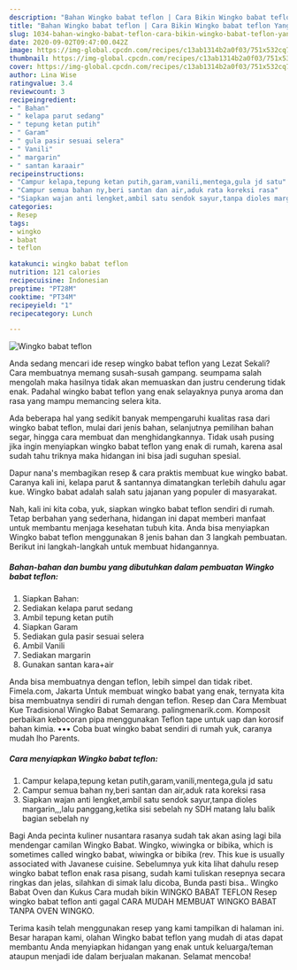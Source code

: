 ```yaml
---
description: "Bahan Wingko babat teflon | Cara Bikin Wingko babat teflon Yang Enak dan Simpel"
title: "Bahan Wingko babat teflon | Cara Bikin Wingko babat teflon Yang Enak dan Simpel"
slug: 1034-bahan-wingko-babat-teflon-cara-bikin-wingko-babat-teflon-yang-enak-dan-simpel
date: 2020-09-02T09:47:00.042Z
image: https://img-global.cpcdn.com/recipes/c13ab1314b2a0f03/751x532cq70/wingko-babat-teflon-foto-resep-utama.jpg
thumbnail: https://img-global.cpcdn.com/recipes/c13ab1314b2a0f03/751x532cq70/wingko-babat-teflon-foto-resep-utama.jpg
cover: https://img-global.cpcdn.com/recipes/c13ab1314b2a0f03/751x532cq70/wingko-babat-teflon-foto-resep-utama.jpg
author: Lina Wise
ratingvalue: 3.4
reviewcount: 3
recipeingredient:
- " Bahan"
- " kelapa parut sedang"
- " tepung ketan putih"
- " Garam"
- " gula pasir sesuai selera"
- " Vanili"
- " margarin"
- " santan karaair"
recipeinstructions:
- "Campur kelapa,tepung ketan putih,garam,vanili,mentega,gula jd satu"
- "Campur semua bahan ny,beri santan dan air,aduk rata koreksi rasa"
- "Siapkan wajan anti lengket,ambil satu sendok sayur,tanpa dioles margarin,,,lalu panggang,ketika sisi sebelah ny SDH matang lalu balik bagian sebelah ny"
categories:
- Resep
tags:
- wingko
- babat
- teflon

katakunci: wingko babat teflon 
nutrition: 121 calories
recipecuisine: Indonesian
preptime: "PT28M"
cooktime: "PT34M"
recipeyield: "1"
recipecategory: Lunch

---
```



![Wingko babat teflon](https://img-global.cpcdn.com/recipes/c13ab1314b2a0f03/751x532cq70/wingko-babat-teflon-foto-resep-utama.jpg)

Anda sedang mencari ide resep wingko babat teflon yang Lezat Sekali? Cara membuatnya memang susah-susah gampang. seumpama salah mengolah maka hasilnya tidak akan memuaskan dan justru cenderung tidak enak. Padahal wingko babat teflon yang enak selayaknya punya aroma dan rasa yang mampu memancing selera kita.

Ada beberapa hal yang sedikit banyak mempengaruhi kualitas rasa dari wingko babat teflon, mulai dari jenis bahan, selanjutnya pemilihan bahan segar, hingga cara membuat dan menghidangkannya. Tidak usah pusing jika ingin menyiapkan wingko babat teflon yang enak di rumah, karena asal sudah tahu triknya maka hidangan ini bisa jadi suguhan spesial.

Dapur nana&#39;s membagikan resep &amp; cara praktis membuat kue wingko babat. Caranya kali ini, kelapa parut &amp; santannya dimatangkan terlebih dahulu agar kue. Wingko babat adalah salah satu jajanan yang populer di masyarakat.


Nah, kali ini kita coba, yuk, siapkan wingko babat teflon sendiri di rumah. Tetap berbahan yang sederhana, hidangan ini dapat memberi manfaat untuk membantu menjaga kesehatan tubuh kita. Anda bisa menyiapkan Wingko babat teflon menggunakan 8 jenis bahan dan 3 langkah pembuatan. Berikut ini langkah-langkah untuk membuat hidangannya.

<!--inarticleads1-->

##### Bahan-bahan dan bumbu yang dibutuhkan dalam pembuatan Wingko babat teflon:

1. Siapkan  Bahan:
1. Sediakan  kelapa parut sedang
1. Ambil  tepung ketan putih
1. Siapkan  Garam
1. Sediakan  gula pasir sesuai selera
1. Ambil  Vanili
1. Sediakan  margarin
1. Gunakan  santan kara+air


Anda bisa membuatnya dengan teflon, lebih simpel dan tidak ribet. Fimela.com, Jakarta Untuk membuat wingko babat yang enak, ternyata kita bisa membuatnya sendiri di rumah dengan teflon. Resep dan Cara Membuat Kue Tradisional Wingko Babat Semarang. palingmenarik.com. Komposit perbaikan kebocoran pipa menggunakan Teflon tape untuk uap dan korosif bahan kimia. ••• Coba buat wingko babat sendiri di rumah yuk, caranya mudah lho Parents. 

<!--inarticleads2-->

##### Cara menyiapkan Wingko babat teflon:

1. Campur kelapa,tepung ketan putih,garam,vanili,mentega,gula jd satu
1. Campur semua bahan ny,beri santan dan air,aduk rata koreksi rasa
1. Siapkan wajan anti lengket,ambil satu sendok sayur,tanpa dioles margarin,,,lalu panggang,ketika sisi sebelah ny SDH matang lalu balik bagian sebelah ny


Bagi Anda pecinta kuliner nusantara rasanya sudah tak akan asing lagi bila mendengar camilan Wingko Babat. Wingko, wiwingka or bibika, which is sometimes called wingko babat, wiwingka or bibika (rev. This kue is usually associated with Javanese cuisine. Sebelumnya yuk kita lihat dahulu resep wingko babat teflon enak rasa pisang, sudah kami tuliskan resepnya secara ringkas dan jelas, silahkan di simak lalu dicoba, Bunda pasti bisa.. Wingko Babat Oven dan Kukus Cara mudah bikin WINGKO BABAT TEFLON Resep wingko babat teflon anti gagal CARA MUDAH MEMBUAT WINGKO BABAT TANPA OVEN WINGKO. 

Terima kasih telah menggunakan resep yang kami tampilkan di halaman ini. Besar harapan kami, olahan Wingko babat teflon yang mudah di atas dapat membantu Anda menyiapkan hidangan yang enak untuk keluarga/teman ataupun menjadi ide dalam berjualan makanan. Selamat mencoba!
